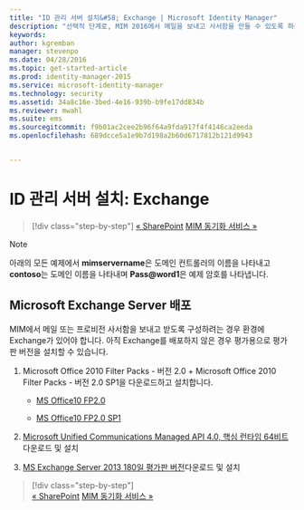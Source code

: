 ```yaml
---
title: "ID 관리 서버 설치&#58; Exchange | Microsoft Identity Manager"
description: "선택적 단계로, MIM 2016에서 메일을 보내고 사서함을 만들 수 있도록 하려면 Exchange Server를 배포합니다."
keywords: 
author: kgremban
manager: stevenpo
ms.date: 04/28/2016
ms.topic: get-started-article
ms.prod: identity-manager-2015
ms.service: microsoft-identity-manager
ms.technology: security
ms.assetid: 34a8c16e-3bed-4e16-939b-b9fe17dd834b
ms.reviewer: mwahl
ms.suite: ems
ms.sourcegitcommit: f9b01ac2cee2b96f64a9fda917f4f4146ca2eeda
ms.openlocfilehash: 689dcce5a1e9b7d198a2b60d6717812b121d9943


---
```


# ID 관리 서버 설치: Exchange

>[!div class="step-by-step"]
[« SharePoint](prepare-server-sharepoint.md)
[MIM 동기화 서비스 »](install-mim-sync.md)

> [!NOTE]
> 아래의 모든 예제에서 **mimservername**은 도메인 컨트롤러의 이름을 나타내고 **contoso**는 도메인 이름을 나타내며 **Pass@word1**은 예제 암호를 나타냅니다.

## Microsoft Exchange Server 배포
MIM에서 메일 또는 프로비전 사서함을 보내고 받도록 구성하려는 경우 환경에 Exchange가 있어야 합니다. 아직 Exchange를 배포하지 않은 경우 평가용으로 평가판 버전을 설치할 수 있습니다.

1. Microsoft Office 2010 Filter Packs - 버전 2.0 + Microsoft Office 2010 Filter Packs - 버전 2.0 SP1을 다운로드하고 설치합니다.

    - [MS Office10 FP2.0](http://www.microsoft.com/en-us/download/details.aspx?id=17062)

    - [MS Office10 FP2.0 SP1](http://www.microsoft.com/en-us/download/details.aspx?id=26604)

2.  [Microsoft Unified Communications Managed API 4.0, 핵심 런타임 64비트](http://www.microsoft.com/en-us/download/details.aspx?id=34992)다운로드 및 설치

3.  [MS Exchange Server 2013 180일 평가판 버전](http://www.microsoft.com/en-us/evalcenter/evaluate-exchange-server-2013)다운로드 및 설치

>[!div class="step-by-step"]  
[« SharePoint](prepare-server-sharepoint.md)
[MIM 동기화 서비스 »](install-mim-sync.md)



<!--HONumber=Apr16_HO2-->



